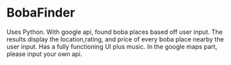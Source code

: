 # BobaFinder
 Uses Python. With google api, found boba places based off user input. The results display the location,rating, and price of every boba place nearby the user input. Has a fully functioning UI plus music. In the google maps part, please input your own api.
